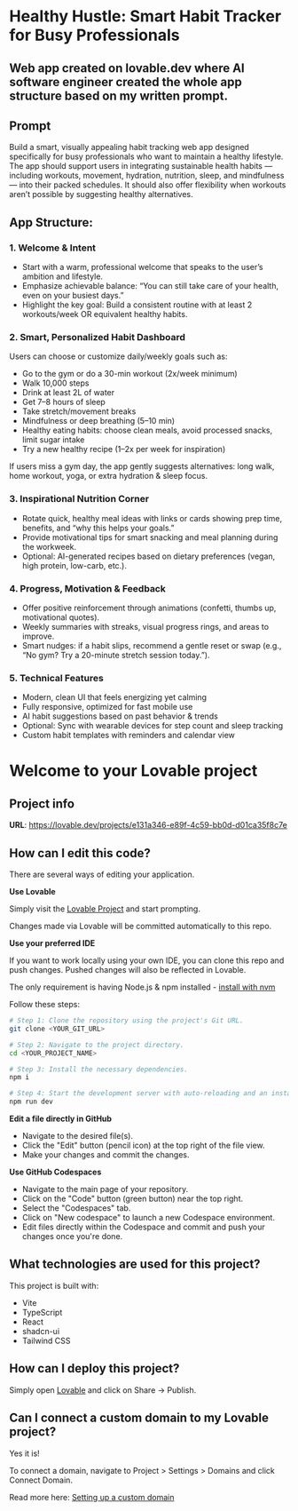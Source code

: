 # Healthy Hustle: Smart Habit Tracker for Busy Professionals
## Web app created on lovable.dev where AI software engineer created the whole app structure based on my written prompt.

## Prompt
Build a smart, visually appealing habit tracking web app designed specifically for busy professionals who want to maintain a healthy lifestyle. The app should support users in integrating sustainable health habits — including workouts, movement, hydration, nutrition, sleep, and mindfulness — into their packed schedules. It should also offer flexibility when workouts aren’t possible by suggesting healthy alternatives.

## App Structure:
### 1. Welcome & Intent
- Start with a warm, professional welcome that speaks to the user’s ambition and lifestyle.
- Emphasize achievable balance: “You can still take care of your health, even on your busiest days.”
- Highlight the key goal: Build a consistent routine with at least 2 workouts/week OR equivalent healthy habits.

### 2. Smart, Personalized Habit Dashboard
Users can choose or customize daily/weekly goals such as:
- Go to the gym or do a 30-min workout (2x/week minimum)
- Walk 10,000 steps
- Drink at least 2L of water
- Get 7–8 hours of sleep
- Take stretch/movement breaks
- Mindfulness or deep breathing (5–10 min)
- Healthy eating habits: choose clean meals, avoid processed snacks, limit sugar intake
- Try a new healthy recipe (1–2x per week for inspiration)

If users miss a gym day, the app gently suggests alternatives: long walk, home workout, yoga, or extra hydration & sleep focus.

### 3. Inspirational Nutrition Corner
- Rotate quick, healthy meal ideas with links or cards showing prep time, benefits, and “why this helps your goals.”
- Provide motivational tips for smart snacking and meal planning during the workweek.
- Optional: AI-generated recipes based on dietary preferences (vegan, high protein, low-carb, etc.).

### 4. Progress, Motivation & Feedback
- Offer positive reinforcement through animations (confetti, thumbs up, motivational quotes).
- Weekly summaries with streaks, visual progress rings, and areas to improve.
- Smart nudges: if a habit slips, recommend a gentle reset or swap (e.g., “No gym? Try a 20-minute stretch session today.”).

### 5. Technical Features
- Modern, clean UI that feels energizing yet calming
- Fully responsive, optimized for fast mobile use
- AI habit suggestions based on past behavior & trends
- Optional: Sync with wearable devices for step count and sleep tracking
- Custom habit templates with reminders and calendar view



# Welcome to your Lovable project

## Project info

**URL**: https://lovable.dev/projects/e131a346-e89f-4c59-bb0d-d01ca35f8c7e

## How can I edit this code?

There are several ways of editing your application.

**Use Lovable**

Simply visit the [Lovable Project](https://lovable.dev/projects/e131a346-e89f-4c59-bb0d-d01ca35f8c7e) and start prompting.

Changes made via Lovable will be committed automatically to this repo.

**Use your preferred IDE**

If you want to work locally using your own IDE, you can clone this repo and push changes. Pushed changes will also be reflected in Lovable.

The only requirement is having Node.js & npm installed - [install with nvm](https://github.com/nvm-sh/nvm#installing-and-updating)

Follow these steps:

```sh
# Step 1: Clone the repository using the project's Git URL.
git clone <YOUR_GIT_URL>

# Step 2: Navigate to the project directory.
cd <YOUR_PROJECT_NAME>

# Step 3: Install the necessary dependencies.
npm i

# Step 4: Start the development server with auto-reloading and an instant preview.
npm run dev
```

**Edit a file directly in GitHub**

- Navigate to the desired file(s).
- Click the "Edit" button (pencil icon) at the top right of the file view.
- Make your changes and commit the changes.

**Use GitHub Codespaces**

- Navigate to the main page of your repository.
- Click on the "Code" button (green button) near the top right.
- Select the "Codespaces" tab.
- Click on "New codespace" to launch a new Codespace environment.
- Edit files directly within the Codespace and commit and push your changes once you're done.

## What technologies are used for this project?

This project is built with:

- Vite
- TypeScript
- React
- shadcn-ui
- Tailwind CSS

## How can I deploy this project?

Simply open [Lovable](https://lovable.dev/projects/e131a346-e89f-4c59-bb0d-d01ca35f8c7e) and click on Share -> Publish.

## Can I connect a custom domain to my Lovable project?

Yes it is!

To connect a domain, navigate to Project > Settings > Domains and click Connect Domain.

Read more here: [Setting up a custom domain](https://docs.lovable.dev/tips-tricks/custom-domain#step-by-step-guide)
